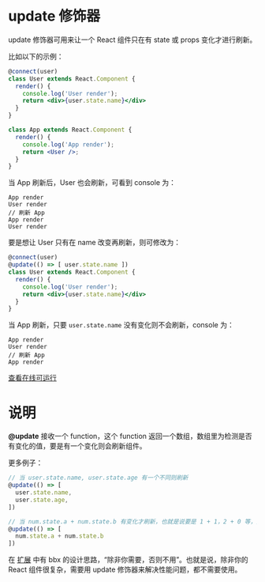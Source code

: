 # update 修饰器

update 修饰器可用来让一个 React 组件只在有 state 或 props 变化才进行刷新。

比如以下的示例：

```jsx
@connect(user)
class User extends React.Component {
  render() {
    console.log('User render');
    return <div>{user.state.name}</div>
  }
}

class App extends React.Component {
  render() {
    console.log('App render');
    return <User />;
  }
}
```

当 App 刷新后，User 也会刷新，可看到 console 为：

```
App render
User render
// 刷新 App
App render
User render
```

要是想让 User 只有在 name 改变再刷新，则可修改为：

```jsx
@connect(user)
@update(() => [ user.state.name ])
class User extends React.Component {
  render() {
    console.log('User render');
    return <div>{user.state.name}</div>
  }
}
```

当 App 刷新，只要 `user.state.name` 没有变化则不会刷新，console 为：

```
App render
User render
// 刷新 App
App render
```

[查看在线可运行](https://stackblitz.com/edit/bbx-example-update)

# 说明

**@update** 接收一个 function，这个 function 返回一个数组，数组里为检测是否有变化的值，要是有一个变化则会刷新组件。

更多例子：

```jsx
// 当 user.state.name, user.state.age 有一个不同则刷新
@update(() => [
  user.state.name,
  user.state.age,
])

// 当 num.state.a + num.state.b 有变化才刷新，也就是说要是 1 + 1，2 + 0 等，只要 num.state.a + num.state.b 没有变化则不会刷新
@update(() => [
  num.state.a + num.state.b
])
```


在 [扩展](extend.html) 中有 bbx 的设计思路，“除非你需要，否则不用”。也就是说，除非你的 React 组件很复杂，需要用 update 修饰器来解决性能问题，都不需要使用。